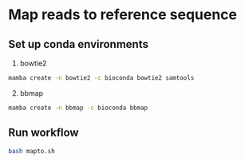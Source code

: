 # Map reads to reference sequence

## Set up conda environments

1. bowtie2

```bash
mamba create -n bowtie2 -c bioconda bowtie2 samtools
```

2. bbmap

```bash
mamba create -n bbmap -c bioconda bbmap
```


## Run workflow

```bash
bash mapto.sh
```


